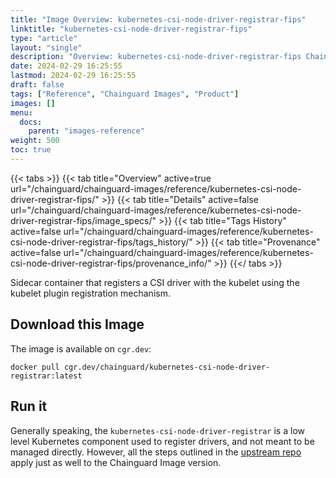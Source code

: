 ```yaml
---
title: "Image Overview: kubernetes-csi-node-driver-registrar-fips"
linktitle: "kubernetes-csi-node-driver-registrar-fips"
type: "article"
layout: "single"
description: "Overview: kubernetes-csi-node-driver-registrar-fips Chainguard Image"
date: 2024-02-29 16:25:55
lastmod: 2024-02-29 16:25:55
draft: false
tags: ["Reference", "Chainguard Images", "Product"]
images: []
menu: 
  docs: 
    parent: "images-reference"
weight: 500
toc: true
---
```


{{< tabs >}}
{{< tab title="Overview" active=true url="/chainguard/chainguard-images/reference/kubernetes-csi-node-driver-registrar-fips/" >}}
{{< tab title="Details" active=false url="/chainguard/chainguard-images/reference/kubernetes-csi-node-driver-registrar-fips/image_specs/" >}}
{{< tab title="Tags History" active=false url="/chainguard/chainguard-images/reference/kubernetes-csi-node-driver-registrar-fips/tags_history/" >}}
{{< tab title="Provenance" active=false url="/chainguard/chainguard-images/reference/kubernetes-csi-node-driver-registrar-fips/provenance_info/" >}}
{{</ tabs >}}



<!--overview:start-->
 Sidecar container that registers a CSI driver with the kubelet using the kubelet plugin registration mechanism. 
<!--overview:end-->

<!--getting:start-->
## Download this Image
The image is available on `cgr.dev`:

```
docker pull cgr.dev/chainguard/kubernetes-csi-node-driver-registrar:latest
```
<!--getting:end-->

<!--body:start-->
## Run it

Generally speaking, the `kubernetes-csi-node-driver-registrar` is a low level Kubernetes component used to register drivers, and not meant to be managed directly. However, all the steps outlined in the [upstream repo](https://github.com/kubernetes-csi/node-driver-registrar) apply just as well to the Chainguard Image version.
<!--body:end-->

